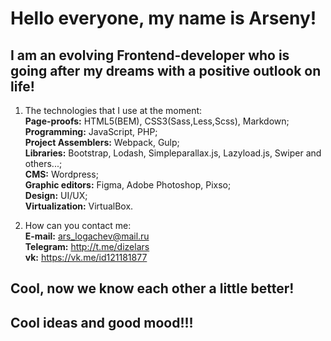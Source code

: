# Hello everyone, my name is Arseny!
## I am an evolving Frontend-developer who is going after my dreams with a positive outlook on life!

1. The technologies that I use at the moment:  
    __Page-proofs:__ HTML5(BEM), CSS3(Sass,Less,Scss), Markdown;  
    __Programming:__ JavaScript, PHP;  
    __Project Assemblers:__ Webpack, Gulp;  
    __Libraries:__ Bootstrap, Lodash, Simpleparallax.js, Lazyload.js, Swiper and others...;  
    __CMS:__ Wordpress;  
    __Graphic editors:__ Figma, Adobe Photoshop, Pixso;  
    __Design:__ UI/UX;  
    __Virtualization:__ VirtualBox.
    
2. How can you contact me:  
    __E-mail:__ <ars_logachev@mail.ru>	
    __Telegram:__ http://t.me/dizelars	
    __vk:__ https://vk.me/id121181877	
		
## Cool, now we know each other a little better!
## Cool ideas and good mood!!!
